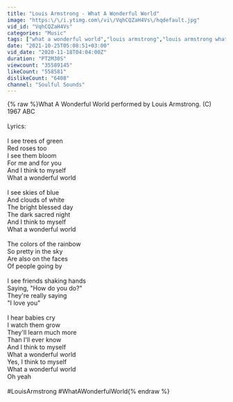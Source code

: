 ```yaml
---
title: "Louis Armstrong - What A Wonderful World"
image: "https:\/\/i.ytimg.com\/vi\/VqhCQZaH4Vs\/hqdefault.jpg"
vid_id: "VqhCQZaH4Vs"
categories: "Music"
tags: ["what a wonderful world","louis armstrong","louis armstrong what a wonderful world"]
date: "2021-10-25T05:08:51+03:00"
vid_date: "2020-11-18T04:04:00Z"
duration: "PT2M30S"
viewcount: "35589145"
likeCount: "558581"
dislikeCount: "6408"
channel: "Soulful Sounds"
---
```

{% raw %}What A Wonderful World performed by Louis Armstrong. (C) 1967 ABC<br /><br />Lyrics:<br /><br />I see trees of green<br />Red roses too<br />I see them bloom<br />For me and for you<br />And I think to myself<br />What a wonderful world<br /><br />I see skies of blue<br />And clouds of white<br />The bright blessed day<br />The dark sacred night<br />And I think to myself<br />What a wonderful world<br /><br />The colors of the rainbow<br />So pretty in the sky<br />Are also on the faces<br />Of people going by<br /><br />I see friends shaking hands<br />Saying, &quot;How do you do?&quot;<br />They're really saying<br />&quot;I love you&quot;<br /><br />I hear babies cry<br />I watch them grow<br />They'll learn much more<br />Than I'll ever know<br />And I think to myself<br />What a wonderful world<br />Yes, I think to myself<br />What a wonderful world<br />Oh yeah<br /><br />#LouisArmstrong #WhatAWonderfulWorld{% endraw %}
